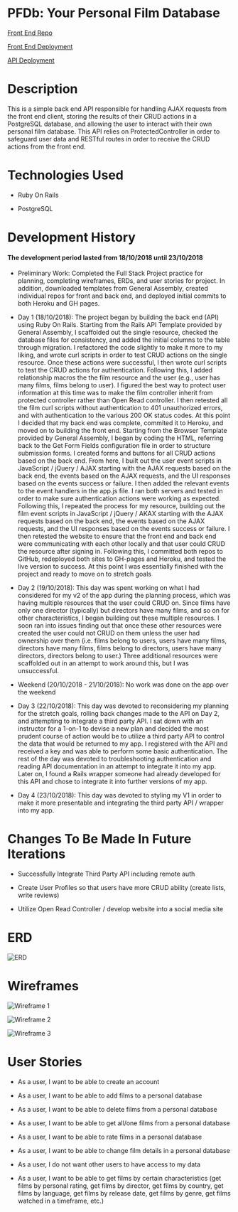 <h1>PFDb: Your Personal Film Database</h1>

[Front End Repo](https://github.com/ebrault/film-diary-client)

[Front End Deployment](https://ebrault.github.io/film-diary-client/)

[API Deployment](https://film-diary-ebrault.herokuapp.com)

<h1>Description</h1>
This is a simple back end API responsible for handling AJAX requests from the front end client, storing the results of their CRUD actions in a PostgreSQL database, and allowing the user to interact with their own personal film database. This API relies on ProtectedController in order to safeguard user data and RESTful routes in order to receive the CRUD actions from the front end.

<h1>Technologies Used</h1>

* Ruby On Rails

* PostgreSQL


<h1>Development History</h1>

<h4>The development period lasted from 18/10/2018 until 23/10/2018</h4>

* Preliminary Work: Completed the Full Stack Project practice for planning, completing wireframes, ERDs, and user stories for project. In addition, downloaded templates from General Assembly, created individual repos for front and back end, and deployed initial commits to both Heroku and GH pages.

* Day 1 (18/10/2018): The project began by building the back end (API) using Ruby On Rails. Starting from the Rails API Template provided by General Assembly, I scaffolded out the single resource, checked the database files for consistency, and added the initial columns to the table through migration. I refactored the code slightly to make it more to my liking, and wrote curl scripts in order to test CRUD actions on the single resource. Once these actions were successful, I then wrote curl scripts to test the CRUD actions for authentication. Following this, I added relationship macros the the film resource and the user (e.g., user has many films, films belong to user). I figured the best way to protect user information at this time was to make the film controller inherit from protected controller rather than Open Read controller. I then retested all the film curl scripts without authentication to 401 unauthorized errors, and with authentication to the various 200 OK status codes. At this point I decided that my back end was complete, commited it to Heroku, and moved on to building the front end. Starting from the Browser Template provided by General Assembly, I began by coding the HTML, referring back to the Get Form Fields configuration file in order to structure submission forms. I created forms and buttons for all CRUD actions based on the back end. From here, I built out the user event scripts in JavaScript / jQuery / AJAX starting with the AJAX requests based on the back end, the events based on the AJAX requests, and the UI responses based on the events success or failure. I then added the relevant events to the event handlers in the app.js file. I ran both servers and tested in order to make sure authentication actions were working as expected. Following this, I repeated the process for my resource, building out the film event scripts in JavaScript / jQuery / AKAX starting with the AJAX requests based on the back end, the events based on the AJAX requests, and the UI responses based on the events success or failure. I then retested the website to ensure that the front end and back end were communicating with each other locally and that user could CRUD the resource after signing in. Following this, I committed both repos to GitHub, redeployed both sites to GH-pages and Heroku, and tested the live version to success. At this point I was essentially finished with the project and ready to move on to stretch goals

* Day 2 (19/10/2018): This day was spent working on what I had considered for my v2 of the app during the planning process, which was having multiple resources that the user could CRUD on. Since films have only one director (typically) but directors have many films, and so on for other characteristics, I began building out these multiple resources. I soon ran into issues finding out that once these other resources were created the user could not CRUD on them unless the user had ownership over them (i.e. films belong to users, users have many films, directors have many films, films belong to directors, users have many directors, directors belong to user.) Three additional resources were scaffolded out in an attempt to work around this, but I was unsuccessful.

* Weekend (20/10/2018 - 21/10/2018): No work was done on the app over the weekend

* Day 3 (22/10/2018): This day was devoted to reconsidering my planning for the stretch goals, rolling back changes made to the API on Day 2, and attempting to integrate a third party API. I sat down with an instructor for a 1-on-1 to devise a new plan and decided the most prudent course of action would be to utilize a third party API to control the data that would be returned to my app. I registered with the API and received a key and was able to perform some basic authentication. The rest of the day was devoted to troubleshooting authentication and reading API documentation in an attempt to integrate it into my app. Later on, I found a Rails wrapper someone had already developed for this API and chose to integrate it into further versions of my app.

* Day 4 (23/10/2018): This day was devoted to styling my V1 in order to make it more presentable and integrating the third party API / wrapper into my app.

<h1>Changes To Be Made In Future Iterations</h1>

* Successfully Integrate Third Party API including remote auth

* Create User Profiles so that users have more CRUD ability (create lists, write reviews)

* Utilize Open Read Controller / develop website into a social media site

<h1>ERD</h1>

![ERD](https://i.imgur.com/ySUfA1E.jpg)

<h1>Wireframes</h1>

![Wireframe 1](https://i.imgur.com/fpUgIqk.jpg)

![Wireframe 2](https://i.imgur.com/e8lIM7G.jpg)

![Wireframe 3](https://i.imgur.com/8rPny7N.jpg)

<h1>User Stories</h1>

* As a user, I want to be able to create an account

* As a user, I want to be able to add films to a personal database

* As a user, I want to be able to delete films from a personal database

* As a user, I want to be able to get all/one films from a personal database

* As a user, I want to be able to rate films in a personal database

* As a user, I want to be able to change film details in a personal database

* As a user, I do not want other users to have access to my data

* As a user, I want to be able to get films by certain characteristics (get films by personal rating, get films by director, get films by country, get films by language, get films by release date, get films by genre, get films watched in a timeframe, etc.)

